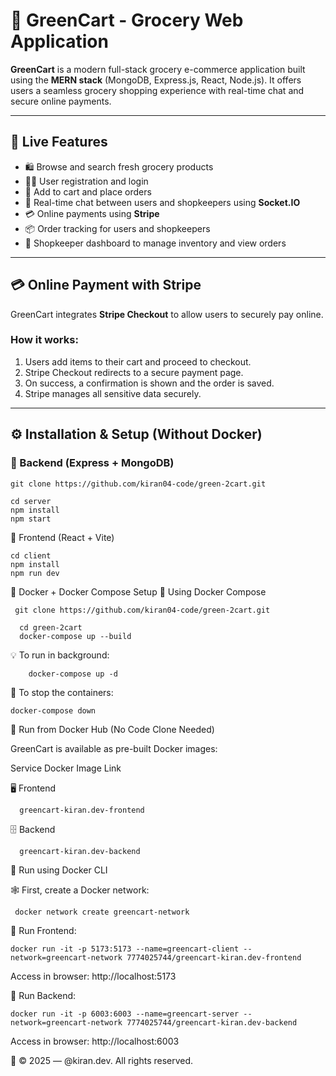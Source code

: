 # 🛒 GreenCart - Grocery Web Application

**GreenCart** is a modern full-stack grocery e-commerce application built using the **MERN stack** (MongoDB, Express.js, React, Node.js). It offers users a seamless grocery shopping experience with real-time chat and secure online payments.

---

## 🚀 Live Features

- 🛍️ Browse and search fresh grocery products  
- 👨‍💻 User registration and login  
- 🧺 Add to cart and place orders  
- 💬 Real-time chat between users and shopkeepers using **Socket.IO**  
- 💳 Online payments using **Stripe**  
- 📦 Order tracking for users and shopkeepers  
- 🛒 Shopkeeper dashboard to manage inventory and view orders  

---

## 💳 Online Payment with Stripe

GreenCart integrates **Stripe Checkout** to allow users to securely pay online.

### How it works:

1. Users add items to their cart and proceed to checkout.  
2. Stripe Checkout redirects to a secure payment page.  
3. On success, a confirmation is shown and the order is saved.  
4. Stripe manages all sensitive data securely.

---

## ⚙️ Installation & Setup (Without Docker)

### 🔧 Backend (Express + MongoDB)


    git clone https://github.com/kiran04-code/green-2cart.git

    cd server
    npm install
    npm start
🎨 Frontend (React + Vite)

    cd client
    npm install
    npm run dev


🐳 Docker + Docker Compose Setup
    🚀 Using Docker Compose

     git clone https://github.com/kiran04-code/green-2cart.git
   
      cd green-2cart
      docker-compose up --build

💡 To run in background:

        docker-compose up -d
 🛑 To stop the containers:

    docker-compose down

🐳 Run from Docker Hub (No Code Clone Needed)

GreenCart is available as pre-built Docker images:

Service	Docker Image Link

🖥️ Frontend  

      greencart-kiran.dev-frontend
 🗄️ Backend
 
      greencart-kiran.dev-backend
      
🔌 Run using Docker CLI

🕸️ First, create a Docker network:

     docker network create greencart-network

🚀 Run Frontend:

    docker run -it -p 5173:5173 --name=greencart-client --network=greencart-network 7774025744/greencart-kiran.dev-frontend

 Access in browser: http://localhost:5173

 🚀 Run Backend:

    docker run -it -p 6003:6003 --name=greencart-server --network=greencart-network 7774025744/greencart-kiran.dev-backend
 Access in browser: http://localhost:6003
 
🐳 © 2025 — @kiran.dev. All rights reserved.



